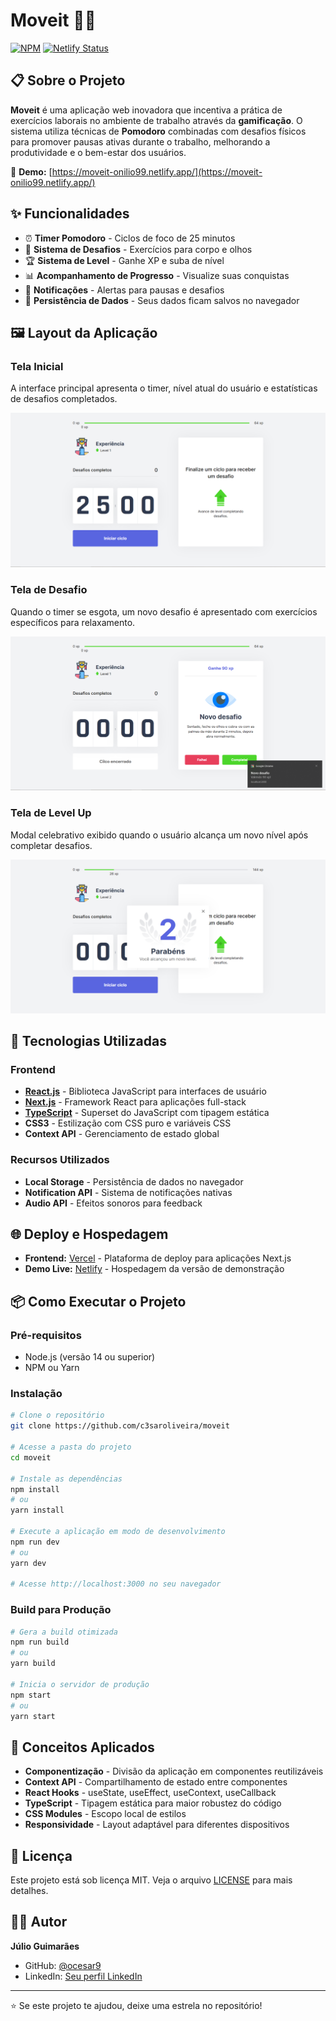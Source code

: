 # Moveit 🏃‍♂️

[![NPM](https://img.shields.io/npm/l/react)](https://github.com/c3saroliveira/moveit/blob/master/LICENSE)
[![Netlify Status](https://api.netlify.com/api/v1/badges/bc5a2372-c3b0-4fbb-9f71-79a20b079fe4/deploy-status)](https://moveit-onilio99.netlify.app/)

## 📋 Sobre o Projeto

**Moveit** é uma aplicação web inovadora que incentiva a prática de exercícios laborais no ambiente de trabalho através da **gamificação**. O sistema utiliza técnicas de **Pomodoro** combinadas com desafios físicos para promover pausas ativas durante o trabalho, melhorando a produtividade e o bem-estar dos usuários.

🔗 **Demo:** [https://moveit-onilio99.netlify.app/](https://moveit-onilio99.netlify.app/)

## ✨ Funcionalidades

- ⏰ **Timer Pomodoro** - Ciclos de foco de 25 minutos
- 🎯 **Sistema de Desafios** - Exercícios para corpo e olhos
- 🏆 **Sistema de Level** - Ganhe XP e suba de nível
- 📊 **Acompanhamento de Progresso** - Visualize suas conquistas
- 🔔 **Notificações** - Alertas para pausas e desafios
- 💾 **Persistência de Dados** - Seus dados ficam salvos no navegador

## 🖼️ Layout da Aplicação

### Tela Inicial
A interface principal apresenta o timer, nível atual do usuário e estatísticas de desafios completados.

![Tela Inicial](https://github.com/c3saroliveira/moveit/blob/master/images/Tela-inicial.PNG)

### Tela de Desafio
Quando o timer se esgota, um novo desafio é apresentado com exercícios específicos para relaxamento.

![Tela de Desafio](https://github.com/c3saroliveira/moveit/blob/master/images/Tela-challenge.PNG)

### Tela de Level Up
Modal celebrativo exibido quando o usuário alcança um novo nível após completar desafios.

![Tela de Level Up](https://github.com/c3saroliveira/moveit/blob/master/images/Tela-levelup.PNG)

## 🚀 Tecnologias Utilizadas

### Frontend
- **[React.js](https://reactjs.org/)** - Biblioteca JavaScript para interfaces de usuário
- **[Next.js](https://nextjs.org/)** - Framework React para aplicações full-stack
- **[TypeScript](https://www.typescriptlang.org/)** - Superset do JavaScript com tipagem estática
- **CSS3** - Estilização com CSS puro e variáveis CSS
- **Context API** - Gerenciamento de estado global

### Recursos Utilizados
- **Local Storage** - Persistência de dados no navegador
- **Notification API** - Sistema de notificações nativas
- **Audio API** - Efeitos sonoros para feedback

## 🌐 Deploy e Hospedagem

- **Frontend:** [Vercel](https://vercel.com/) - Plataforma de deploy para aplicações Next.js
- **Demo Live:** [Netlify](https://netlify.com/) - Hospedagem da versão de demonstração

## 📦 Como Executar o Projeto

### Pré-requisitos
- Node.js (versão 14 ou superior)
- NPM ou Yarn

### Instalação
```bash
# Clone o repositório
git clone https://github.com/c3saroliveira/moveit

# Acesse a pasta do projeto
cd moveit

# Instale as dependências
npm install
# ou
yarn install

# Execute a aplicação em modo de desenvolvimento
npm run dev
# ou
yarn dev

# Acesse http://localhost:3000 no seu navegador
```

### Build para Produção
```bash
# Gera a build otimizada
npm run build
# ou
yarn build

# Inicia o servidor de produção
npm start
# ou
yarn start
```

## 🎯 Conceitos Aplicados

- **Componentização** - Divisão da aplicação em componentes reutilizáveis
- **Context API** - Compartilhamento de estado entre componentes
- **React Hooks** - useState, useEffect, useContext, useCallback
- **TypeScript** - Tipagem estática para maior robustez do código
- **CSS Modules** - Escopo local de estilos
- **Responsividade** - Layout adaptável para diferentes dispositivos

## 📄 Licença

Este projeto está sob licença MIT. Veja o arquivo [LICENSE](https://github.com/c3saroliveira/moveit/blob/master/LICENSE) para mais detalhes.

## 👨‍💻 Autor

**Júlio Guimarães**
- GitHub: [@ocesar9](https://github.com/ocesar9)
- LinkedIn: [Seu perfil LinkedIn](https://www.linkedin.com/in/j%C3%BAlio-guimar%C3%A3es-183110162/)

---

⭐ Se este projeto te ajudou, deixe uma estrela no repositório!

